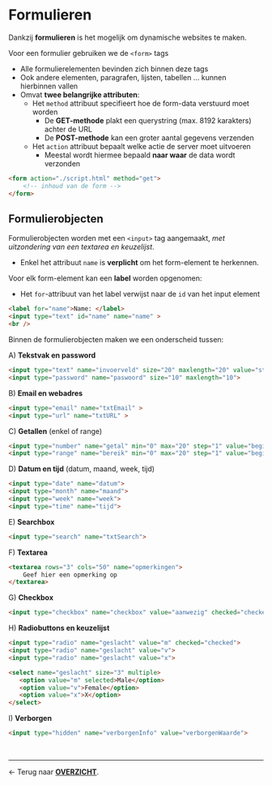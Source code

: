 # Formulieren

Dankzij **formulieren** is het mogelijk om dynamische websites te maken.

Voor een formulier gebruiken we de `<form>` tags
* Alle formulierelementen bevinden zich binnen deze tags
* Ook andere elementen, paragrafen, lijsten, tabellen … kunnen hierbinnen vallen
* Omvat **twee belangrijke attributen**:
    * Het `method` attribuut specifieert hoe de form-data verstuurd moet worden
        * De **GET-methode** plakt een querystring (max. 8192 karakters) achter de URL
        * De **POST-methode** kan een groter aantal gegevens verzenden
    * Het `action` attribuut bepaalt welke actie de server moet uitvoeren
        * Meestal wordt hiermee bepaald **naar waar** de data wordt verzonden

```html
<form action="./script.html" method="get">   
    <!-- inhoud van de form -->
</form>
```

## Formulierobjecten

Formulierobjecten worden met een `<input>` tag aangemaakt, *met uitzondering van een textarea en keuzelijst*. 
* Enkel het attribuut `name` is **verplicht** om het form-element te herkennen.

Voor elk form-element kan een **label** worden opgenomen:
* Het `for`-attribuut van het label verwijst naar de `id` van het input element

```html
<label for="name">Name: </label>
<input type="text" id="name" name="name" >
<br />
```


Binnen de formulierobjecten maken we een onderscheid tussen:

A) **Tekstvak en password**

```html
<input type="text" name="invoerveld" size="20" maxlength="20" value="startwaarde">
<input type="password" name="paswoord" size="10" maxlength="10">
```

B) **Email en webadres**

```html
<input type="email" name="txtEmail" >
<input type="url" name="txtURL" >
```

C) **Getallen** (enkel of range)

```html
<input type="number" name="getal" min="0" max="20" step="1" value="beginwaarde">
<input type="range" name="bereik" min="0" max="20" step="1" value="beginwaarde">
```

D) **Datum en tijd** (datum, maand, week, tijd)

```html
<input type="date" name="datum">
<input type="month" name="maand">
<input type="week" name="week">
<input type="time" name="tijd">
```

E) **Searchbox**

```html
<input type="search" name="txtSearch">
```

F) **Textarea**

```html
<textarea rows="3" cols="50" name="opmerkingen">
    Geef hier een opmerking op
</textarea>
```

G) **Checkbox**

```html
<input type="checkbox" name="checkbox" value="aanwezig" checked="checked">
```

H) **Radiobuttons en keuzelijst**

```html
<input type="radio" name="geslacht" value="m" checked="checked">
<input type="radio" name="geslacht" value="v">
<input type="radio" name="geslacht" value="x">
```

```html
<select name="geslacht" size="3" multiple>
   <option value="m" selected>Male</option>
   <option value="v">Female</option>
   <option value="x">X</option>
</select>
```

I) **Verborgen**

```html
<input type="hidden" name="verborgenInfo" value="verborgenWaarde">
```


<br>

---

&larr; Terug naar [**OVERZICHT**](./README.md#overview).